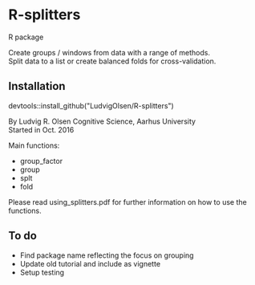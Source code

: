 # R-splitters

R package  

Create groups / windows from data with a range of methods.  
Split data to a list or create balanced folds for cross-validation.  

## Installation  
devtools::install_github("LudvigOlsen/R-splitters")  

By Ludvig R. Olsen
Cognitive Science, Aarhus University  
Started in Oct. 2016  

Main functions:  
* group_factor  
* group 
* splt  
* fold  
  
Please read using_splitters.pdf for further information on how to use the functions.  

## To do  
* Find package name reflecting the focus on grouping  
* Update old tutorial and include as vignette  
* Setup testing  
